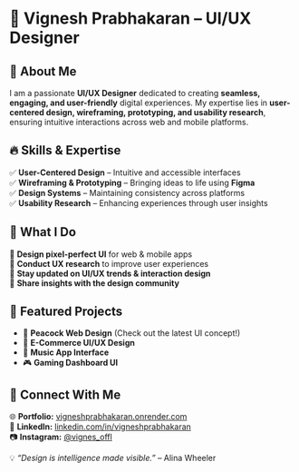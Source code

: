 # 🚀 Vignesh Prabhakaran – UI/UX Designer  

## 🎨 About Me  
I am a passionate **UI/UX Designer** dedicated to creating **seamless, engaging, and user-friendly** digital experiences. My expertise lies in **user-centered design, wireframing, prototyping, and usability research**, ensuring intuitive interactions across web and mobile platforms.  

## 🔥 Skills & Expertise  
✅ **User-Centered Design** – Intuitive and accessible interfaces  
✅ **Wireframing & Prototyping** – Bringing ideas to life using **Figma**  
✅ **Design Systems** – Maintaining consistency across platforms  
✅ **Usability Research** – Enhancing experiences through user insights  

## 🚀 What I Do  
🔹 **Design pixel-perfect UI** for web & mobile apps  
🔹 **Conduct UX research** to improve user experiences  
🔹 **Stay updated on UI/UX trends & interaction design**  
🔹 **Share insights with the design community**  

## 📂 Featured Projects  
- 🎨 **Peacock Web Design** (Check out the latest UI concept!)  
- 💼 **E-Commerce UI/UX Design**  
- 🎵 **Music App Interface**  
- 🎮 **Gaming Dashboard UI**  

## 🔗 Connect With Me  
🌐 **Portfolio:** [vigneshprabhakaran.onrender.com](https://vigneshprabhakaran.onrender.com/)  
📌 **LinkedIn:** [linkedin.com/in/vigneshprabhakaran](https://www.linkedin.com/in/vigneshprabhakaran/)  
📷 **Instagram:** [@vignes_offl](https://www.instagram.com/vignes_offl/)  

💡 *“Design is intelligence made visible.”* – Alina Wheeler

